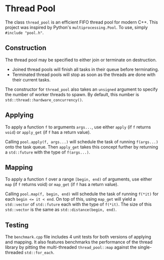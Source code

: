 # Thread Pool

The class `thread_pool` is an efficient FIFO thread pool for modern C++. This project was inspired by Python's `multiprocessing.Pool`. To use, simply `#include "pool.h"`.

## Construction

The thread pool may be specified to either join or terminate on destruction.

- Joined thread pools will finish all tasks in their queue before terminating.
- Terminated thread pools will stop as soon as the threads are done with their current tasks.

The constructor for `thread_pool` also takes an `unsigned` argument to specify the number of worker threads to spawn. By default, this number is `std::thread::hardware_concurrency()`.

## Applying

To apply a function `f` to arguments `args...`, use either `apply` (if `f` returns `void`) or `apply_get` (if `f` has a return value).

Calling `pool.apply(f, args...)` will schedule the task of running `f(args...)` onto the task queue. Then `apply_get` takes this concept further by returning a `std::future` with the type of `f(args...)`.

## Mapping

To apply a function `f` over a range `[begin, end)` of arguments, use either `map` (if `f` returns void) or `map_get` (if `f` has a return value).

Calling `pool.map(f, begin, end)` will schedule the task of running `f(*it)` for each `begin <= it < end`. On top of this, using `map_get` will yield a `std::vector` of `std::future` each with the type of `f(*it)`. The size of this `std::vector` is the same as `std::distance(begin, end)`.

## Testing

The `benchmark.cpp` file includes 4 unit tests for both versions of applying and mapping. It also features benchmarks the performance of the thread library by pitting the multi-threaded `thread_pool::map` against the single-threaded `std::for_each`.
